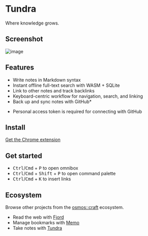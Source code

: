 # Tundra

Where knowledge grows.

## Screenshot

![image](https://github.com/osmoscraft/tundra/assets/1895289/664662f4-7f37-43be-b827-4c45925a3043)

## Features

- Write notes in Markdown syntax
- Instant offline full-text search with WASM + SQLite
- Link to other notes and track backlinks
- Keyboard-centric workflow for navigation, search, and linking
- Back up and sync notes with GitHub*

* Personal access token is required for connecting with GitHub

## Install

[Get the Chrome extension](https://chrome.google.com/webstore/detail/tundra/dklidnfcjhihimgapkocmpiljdhiefdi)

## Get started

- <kbd>Ctrl</kbd>/<kbd>Cmd</kbd> + <kbd>P</kbd> to open omnibox
- <kbd>Ctrl</kbd>/<kbd>Cmd</kbd> + <kbd>Shift</kbd> + <kbd>P</kbd> to open command palette
- <kbd>Ctrl</kbd>/<kbd>Cmd</kbd> + <kbd>K</kbd> to insert links

## Ecosystem

Browse other projects from the [osmos::craft](https://osmoscraft.org/) ecosystem. 

- Read the web with [Fjord](https://github.com/osmoscraft/fjord)
- Manage bookmarks with [Memo](https://github.com/osmoscraft/osmosmemo)
- Take notes with [Tundra](https://github.com/osmoscraft/tundra)
